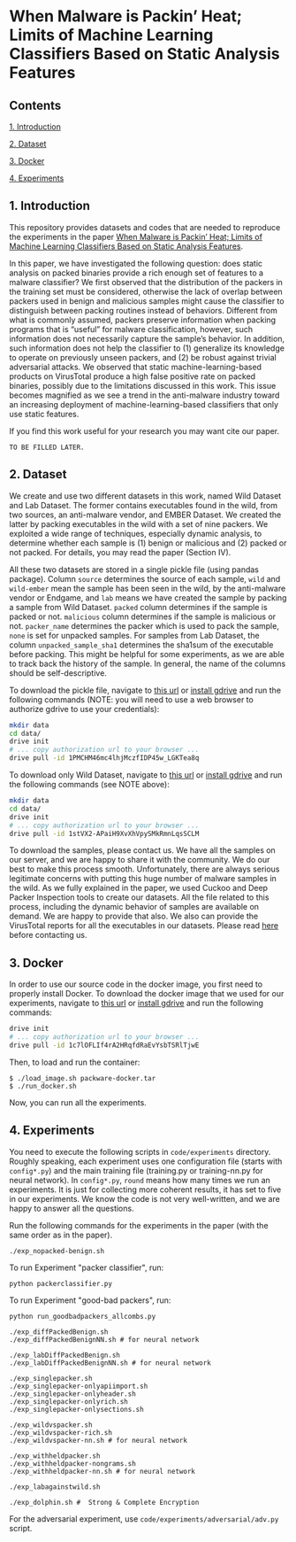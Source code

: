 # When Malware is Packin’ Heat; Limits of Machine Learning Classifiers Based on Static Analysis Features
## Contents

[1. Introduction](#1-introduction)

[2. Dataset](#2-dataset)

[3. Docker](#3-docker)

[4. Experiments](#4-experiments)

## 1. Introduction
This repository provides datasets and codes that are needed to reproduce the experiments in the paper [When Malware is Packin’ Heat; Limits of Machine Learning Classifiers Based on Static Analysis Features](https://github.com/ucsb-seclab/packware).

In this paper, we have investigated the following question: does static analysis on packed binaries provide a rich enough set of features to a malware classifier? We first observed that the distribution of the packers in the training set must be considered, otherwise the lack of overlap between packers used in benign and malicious samples might cause the classifier to distinguish between packing routines instead of behaviors. Different from what is commonly assumed, packers preserve information when packing programs that is “useful” for malware classification, however, such information does not necessarily capture the sample’s behavior. In addition, such information does not help the classifier to (1) generalize its knowledge to operate on previously unseen packers, and (2) be robust against trivial adversarial attacks. We observed that static machine-learning-based products on VirusTotal produce a high false positive rate on packed binaries, possibly due to the limitations discussed in this work. This issue becomes magnified as we see a trend in the anti-malware industry toward an increasing deployment of machine-learning-based classifiers that only use static features.

If you find this work useful for your research you may want cite our paper.
```
TO BE FILLED LATER.
```

## 2. Dataset
We create and use two different datasets in this work, named Wild Dataset and Lab Dataset.
The former contains executables found in the wild, from two sources, an anti-malware vendor, and EMBER Dataset.
We created the latter by packing executables in the wild with a set of nine packers.
We exploited a wide range of techniques, especially dynamic analysis, to determine whether each sample is (1) benign or malicious and (2) packed or not packed.
For details, you may read the paper (Section IV).

All these two datasets are stored in a single pickle file (using pandas package). Column ```source``` determines the source of each sample, ```wild``` and ```wild-ember``` mean the sample has been seen in the wild, by the anti-malware vendor or Endgame, and ```lab``` means we have created the sample by packing a sample from Wild Dataset.
```packed``` column determines if the sample is packed or not. ```malicious``` column determines if the sample is malicious or not. ```packer_name``` determines the packer which is used to pack the sample, ```none``` is set for unpacked samples. For samples from Lab Dataset, the column ```unpacked_sample_sha1``` determines the sha1sum of the executable before packing. This might be helpful for some experiments, as we are able to track back the history of the sample. In general, the name of the columns should be self-descriptive.

To download the pickle file, navigate to [this url](https://drive.google.com/file/d/1PMCHM46mc4lhjMczfIDP45w_LGKTea8q/view?usp=sharing) or [install gdrive](https://github.com/odeke-em/drive/releases) and run the following commands (NOTE: you will need to use a web browser to authorize gdrive to use your credentials):
```sh
mkdir data
cd data/
drive init
# ... copy authorization url to your browser ...
drive pull -id 1PMCHM46mc4lhjMczfIDP45w_LGKTea8q
```
To download only Wild Dataset, navigate to [this url](https://drive.google.com/file/d/1stVX2-APaiH9XvXhVpySMkRmnLqsSCLM/view?usp=sharing) or [install gdrive](https://github.com/odeke-em/drive/releases) and run the following commands (see NOTE above):
```sh
mkdir data
cd data/
drive init
# ... copy authorization url to your browser ...
drive pull -id 1stVX2-APaiH9XvXhVpySMkRmnLqsSCLM
```

To download the samples, please contact us. We have all the samples on our server, and we are happy to share it with the community. We do our best to make this process smooth. Unfortunately, there are always serious legitimate concerns with putting this huge number of malware samples in the wild.
As we fully explained in the paper, we used Cuckoo and Deep Packer Inspection tools to create our datasets. All the file related to this process, including the dynamic behavior of samples are available on demand. We are happy to provide that also.
We also can provide the VirusTotal reports for all the executables in our datasets.
Please read [here](https://github.com/ucsb-seclab/packware/blob/master/datasets/README.md) before contacting us.
## 3. Docker
In order to use our source code in the docker image, you first need to properly install Docker.
To download the docker image that we used for our experiments, navigate to [this url](https://drive.google.com/file/d/1c7lOFLIf4rA2HRqfdRaEvYsbTSRlTjwE/view?usp=sharing) or [install gdrive](https://github.com/odeke-em/drive/releases) and run the following commands:
```sh
drive init
# ... copy authorization url to your browser ...
drive pull -id 1c7lOFLIf4rA2HRqfdRaEvYsbTSRlTjwE
```
Then, to load and run the container:
```console
$ ./load_image.sh packware-docker.tar
$ ./run_docker.sh
```
Now, you can run all the experiments.
## 4. Experiments
You need to execute the following scripts in ```code/experiments``` directory. Roughly speaking, each experiment uses one configuration file (starts with ```config*.py```) and the main training file (training.py or training-nn.py for neural network).
In ```config*.py```, ```round``` means how many times we run an experiments. It is just for collecting more coherent results, it has set to five in our experiments.
We know the code is not very well-written, and we are happy to answer all the questions.

Run the following commands for the experiments in the paper (with the same order as in the paper).
```
./exp_nopacked-benign.sh
```

To run Experiment "packer classifier", run:
```
python packerclassifier.py
```

To run Experiment "good-bad packers", run:
```
python run_goodbadpackers_allcombs.py
```
```
./exp_diffPackedBenign.sh
./exp_diffPackedBenignNN.sh # for neural network
```
```
./exp_labDiffPackedBenign.sh
./exp_labDiffPackedBenignNN.sh # for neural network
```
```
./exp_singlepacker.sh
./exp_singlepacker-onlyapiimport.sh
./exp_singlepacker-onlyheader.sh
./exp_singlepacker-onlyrich.sh
./exp_singlepacker-onlysections.sh
```
```
./exp_wildvspacker.sh
./exp_wildvspacker-rich.sh
./exp_wildvspacker-nn.sh # for neural network
```
```
./exp_withheldpacker.sh
./exp_withheldpacker-nongrams.sh
./exp_withheldpacker-nn.sh # for neural network
```
```
./exp_labagainstwild.sh
```
```
./exp_dolphin.sh #  Strong & Complete Encryption
```

For the adversarial experiment, use ```code/experiments/adversarial/adv.py``` script.
